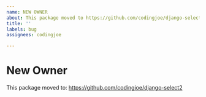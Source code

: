```yaml
---
name: NEW OWNER
about: This package moved to https://github.com/codingjoe/django-select2
title: ''
labels: bug
assignees: codingjoe

---
```


# New Owner

This package moved to: https://github.com/codingjoe/django-select2
